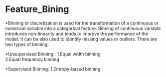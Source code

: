 # Feature_Bining

*Binning or discretization is used for the transformation of a continuous or numerical variable into a categorical feature. Binning of continuous variable introduces non-linearity and tends to improve the performance of the model. It can be also used to identify missing values or outliers.
There are two types of binning:

*Unsupervised Binning :
1.Equal width binning<br>
2.Equal frequency binning<br>

*Supervised Binning:
1.Entropy-based binning
